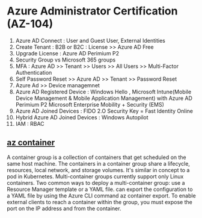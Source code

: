 # Azure Administrator Certification (AZ-104)
1. Azure AD Connect : User and Guest User, External Identities 
2. Create Tenant : B2B or B2C : License >> Azure AD Free 
3. Upgrade License : Azure AD Perimium P2 
4. Security Group vs Microsoft 365 groups
5. MFA : Azure AD >> Tenant >> Users >> All Users >> Multi-Factor Authentication
6. Self Password Reset >> Azure AD >> Tenant >> Password Reset
7. Azure Ad >> Device managemnet 
8. Azure AD Registered Device : Windows Hello , Microsoft Intune(Mobile Device Management & Mobile Application Management) with Azure AD Perimium P2
	Microsoft Enterprise Mobility + Security (EMS) 
9. Azure AD Joined Devices : FIDO 2.O Security Key = Fast Identity Online 
10. Hybrid Azure AD Joined Devices : Windows Autopilot 
11. IAM : RBAC


## [az container](https://learn.microsoft.com/en-us/cli/azure/container#az_container_export)
A container group is a collection of containers that get scheduled on the same host machine. The containers in a container group share a lifecycle, resources, local network, and storage volumes. It's similar in concept to a pod in Kubernetes. Multi-container groups currently support only Linux containers. Two common ways to deploy a multi-container group: use a Resource Manager template or a YAML file. can export the configuration to a YAML file by using the Azure CLI command az container export. To enable external clients to reach a container within the group, you must expose the port on the IP address and from the container.

